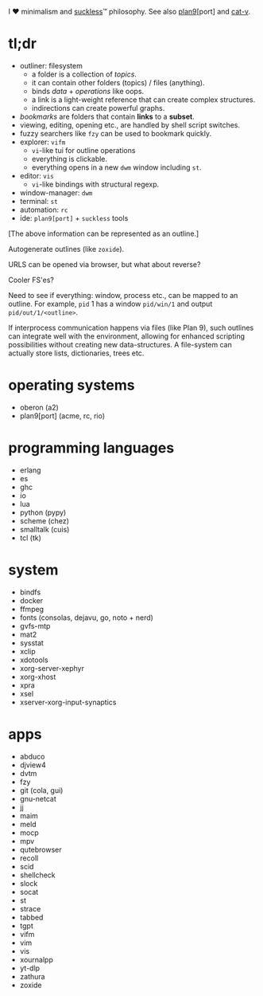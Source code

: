 I ❤ minimalism and [suckless](https://suckless.org/)™ philosophy. See also
[plan9](https://plan9.io/plan9/)[port] and [cat-v](https://doc.cat-v.org/).

# tl;dr

* outliner: filesystem
  * a folder is a collection of *topics*.
  * it can contain other folders (topics) / files (anything).
  * binds *data* + *operations* like oops.
  * a link is a light-weight reference that can create complex structures.
  * indirections can create powerful graphs.
* *bookmarks* are folders that contain **links** to a **subset**.
* viewing, editing, opening etc., are handled by shell script switches.
* fuzzy searchers like `fzy` can be used to bookmark quickly.
* explorer: `vifm`
  * `vi`-like tui for outline operations
  * everything is clickable.
  * everything opens in a new `dwm` window including `st`.
* editor: `vis`
  * `vi`-like bindings with structural regexp.
* window-manager: `dwm`
* terminal: `st`
* automation: `rc`
* ide: `plan9[port]` + `suckless` tools

[The above information can be represented as an outline.]

Autogenerate outlines (like `zoxide`).

URLS can be opened via browser, but what about reverse?

Cooler FS'es?

Need to see if everything: window, process etc., can be mapped to an outline.
For example, `pid` 1 has a window `pid/win/1` and output `pid/out/1/<outline>`.

If interprocess communication happens via files (like Plan 9), such outlines
can integrate well with the environment, allowing for enhanced scripting
possibilities without creating new data-structures. A file-system can actually
store lists, dictionaries, trees etc.

# operating systems

* oberon (a2)
* plan9[port] (acme, rc, rio)

# programming languages

* erlang
* es
* ghc
* io
* lua
* python (pypy)
* scheme (chez)
* smalltalk (cuis)
* tcl (tk)

# system

* bindfs
* docker
* ffmpeg
* fonts (consolas, dejavu, go, noto + nerd)
* gvfs-mtp
* mat2
* sysstat
* xclip
* xdotools
* xorg-server-xephyr
* xorg-xhost
* xpra
* xsel
* xserver-xorg-input-synaptics

# apps

* abduco
* djview4
* dvtm
* fzy
* git (cola, gui)
* gnu-netcat
* jj
* maim
* meld
* mocp
* mpv
* qutebrowser
* recoll
* scid
* shellcheck
* slock
* socat
* st
* strace
* tabbed
* tgpt
* vifm
* vim
* vis
* xournalpp
* yt-dlp
* zathura
* zoxide

